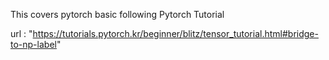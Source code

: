This covers pytorch basic following Pytorch Tutorial

url : "https://tutorials.pytorch.kr/beginner/blitz/tensor_tutorial.html#bridge-to-np-label"